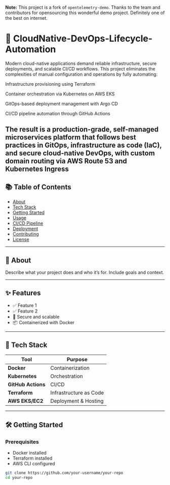 **Note:** This project is a fork of `opentelemetry-demo`. Thanks to the team and contributors for opensourcing this wonderful demo project. Definitely one of the best on internet.

# 🚀 CloudNative-DevOps-Lifecycle-Automation

Modern cloud-native applications demand reliable infrastructure, secure deployments, and scalable CI/CD workflows. This project eliminates the complexities of manual configuration and operations by fully automating:

Infrastructure provisioning using Terraform

Container orchestration via Kubernetes on AWS EKS

GitOps-based deployment management with Argo CD

CI/CD pipeline automation through GitHub Actions

The result is a production-grade, self-managed microservices platform that follows best practices in GitOps, infrastructure as code (IaC), and secure cloud-native DevOps, with custom domain routing via AWS Route 53 and Kubernetes Ingress
---

## 📚 Table of Contents

- [About](#about)
- [Tech Stack](#tech-stack)
- [Getting Started](#getting-started)
- [Usage](#usage)
- [CI/CD Pipeline](#cicd-pipeline)
- [Deployment](#deployment)
- [Contributing](#contributing)
- [License](#license)

---

## 📖 About

Describe what your project does and who it’s for. Include goals and context.

---

## ✨ Features

- ✅ Feature 1
- ✅ Feature 2
- 🔐 Secure and scalable
- 📦 Containerized with Docker

---

## 🧰 Tech Stack

| Tool | Purpose |
|------|---------|
| **Docker** | Containerization |
| **Kubernetes** | Orchestration |
| **GitHub Actions** | CI/CD |
| **Terraform** | Infrastructure as Code |
| **AWS EKS/EC2** | Deployment & Hosting |

---

## 🛠️ Getting Started

### Prerequisites
- Docker installed
- Terraform installed
- AWS CLI configured

```bash
git clone https://github.com/your-username/your-repo
cd your-repo
